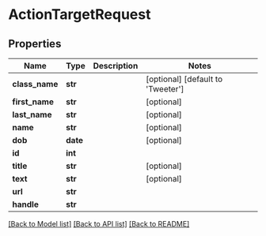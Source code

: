 # ActionTargetRequest

## Properties
Name | Type | Description | Notes
------------ | ------------- | ------------- | -------------
**class_name** | **str** |  | [optional] [default to 'Tweeter']
**first_name** | **str** |  | [optional] 
**last_name** | **str** |  | [optional] 
**name** | **str** |  | [optional] 
**dob** | **date** |  | [optional] 
**id** | **int** |  | 
**title** | **str** |  | [optional] 
**text** | **str** |  | [optional] 
**url** | **str** |  | 
**handle** | **str** |  | 

[[Back to Model list]](../README.md#documentation-for-models) [[Back to API list]](../README.md#documentation-for-api-endpoints) [[Back to README]](../README.md)



